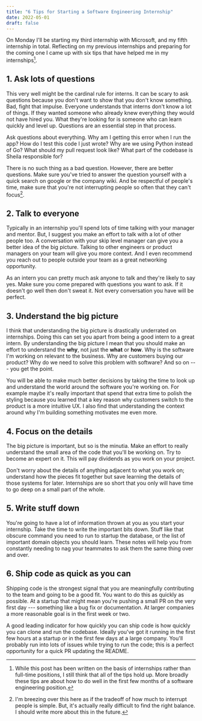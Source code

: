 ```yaml
---
title: "6 Tips for Starting a Software Engineering Internship"
date: 2022-05-01
draft: false
---
```


On Monday I'll be starting my third internship with Microsoft, and my fifth internship in total. Reflecting on my previous internships and preparing for the coming one I came up with six tips that have helped me in my internships[^1].

## 1. Ask lots of questions

This very well might be the cardinal rule for interns. It can be scary to ask questions because you don't want to show that you don't know something. Bad, fight that impulse. Everyone understands that interns don't know a lot of things. If they wanted someone who already knew everything they would not have hired you. What they're looking for is someone who can learn quickly and level up. Questions are an essential step in that process.

Ask questions about everything. Why am I getting this error when I run the app? How do I test this code I just wrote? Why are we using Python instead of Go? What should my pull request look like? What part of the codebase is Sheila responsible for?

There is no such thing as a bad question. However, there are better questions. Make sure you've tried to answer the question yourself with a quick search on google or the company wiki. And be respectful of people's time, make sure that you're not interrupting people so often that they can't focus[^2].

## 2. Talk to everyone

Typically in an internship you'll spend lots of time talking with your manager and mentor. But, I suggest you make an effort to talk with a lot of other people too. A conversation with your skip level manager can give you a better idea of the big picture. Talking to other engineers or product managers on your team will give you more context. And I even recommend you reach out to people outside your team as a great networking opportunity.

As an intern you can pretty much ask anyone to talk and they're likely to say yes. Make sure you come prepared with questions you want to ask. If it doesn't go well then don't sweat it. Not every conversation you have will be perfect.

## 3. Understand the big picture

I think that understanding the big picture is drastically underrated on internships. Doing this can set you apart from being a good intern to a great intern. By understanding the big picture I mean that you should make an effort to understand the __why__, not just the __what__ or __how__. Why is the software I'm working on relevant to the business. Why are customers buying our product? Why do we need to solve this problem with software? And so on --- you get the point.

You will be able to make much better decisions by taking the time to look up and understand the world around the software you're working on. For example maybe it's really important that spend that extra time to polish the styling because you learned that a key reason why customers switch to the product is a more intuitive UX. I also find that understanding the context around why I'm building something motivates me even more.

## 4. Focus on the details

The big picture is important, but so is the minutia. Make an effort to really understand the small area of the code that you'll be working on. Try to become an expert on it. This will pay dividends as you work on your project.

Don't worry about the details of anything adjacent to what you work on; understand how the pieces fit together but save learning the details of those systems for later. Internships are so short that you only will have time to go deep on a small part of the whole.

## 5. Write stuff down

You're going to have a lot of information thrown at you as you start your internship. Take the time to write the important bits down. Stuff like that obscure command you need to run to startup the database, or the list of important domain objects you should learn. These notes will help you from constantly needing to nag your teammates to ask them the same thing over and over.

## 6. Ship code as quick as you can

Shipping code is the strongest signal that you are meaningfully contributing to the team and going to be a good fit. You want to do this as quickly as possible. At a startup that might mean you're pushing a small PR on the very first day --- something like a bug fix or documentation. At larger companies a more reasonable goal is in the first week or two.

A good leading indicator for how quickly you can ship code is how quickly you can clone and run the codebase. Ideally you've got it running in the first few hours at a startup or in the first few days at a large company. You'll probably run into lots of issues while trying to run the code; this is a perfect opportunity for a quick PR updating the README.



[^1]: While this post has been written on the basis of internships rather than full-time positions, I still think that all of the tips hold up. More broadly these tips are about how to do well in the first few months of a software engineering position.
[^2]: I'm breezing over this here as if the tradeoff of how much to interrupt people is simple. But, it's actually really difficult to find the right balance. I should write more about this in the future.